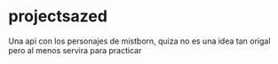 # projectsazed

Una api con los personajes de mistborn, quiza no es una idea tan origal pero 
al menos servira para practicar